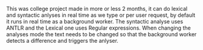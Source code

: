 This was college project made in more or less 2 months, it can do lexical and syntactic anlyses in real time as we type or per user request, by default it runs in real time as a background worker.
The syntactic analyse uses ANTLR and the Lexical one uses Regular expressions.
When changing the analyses mode the text needs to be changed so that the background worker detects a difference and triggers the anlyser.
